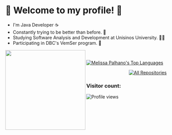 
<h1 align="left">👾 Welcome to my profile! 👾</h1>


* I'm Java Developer ☕
* Constantly trying to be better than before. 🧠
* Studying Software Analysis and Development at Unisinos University. 👨‍🎓
* Participating in DBC's VemSer program. 🚀

<div>
<img align='left' src="https://user-images.githubusercontent.com/110963451/204153190-0cb45d83-4c01-46f8-b053-ffe870f6d983.gif
" width="250">
  
<br />

<p align="left"><a href="https://github.com/uLinck/github-readme-stats"><img alt="Melissa Palhano's Top Languages" src="https://github-readme-stats.vercel.app/api/top-langs/?username=melpalhano&langs_count=8&count_private=true&layout=compact&theme=react&hide_border=true&bg_color=0D1117" /></a>

<p align="right"><a href="https://github.com/uLinck?tab=repositories"><img alt="All Repositories" title="All Repositories" src="https://custom-icon-badges.herokuapp.com/badge/-All%20Repos-2962FF?style=for-the-badge&logoColor=white&logo=repo"/></a>
</p>
</div>
  
### Visitor count:

<p align="left"> <img src="https://profile-counter.glitch.me/uLinck/count.svg" alt="Profile views" /> </p>

    
    
